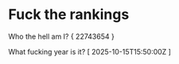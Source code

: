 # Fuck the rankings

Who the hell am I?
{ 22743654 }

What fucking year is it?
[ 2025-10-15T15:50:00Z ]
